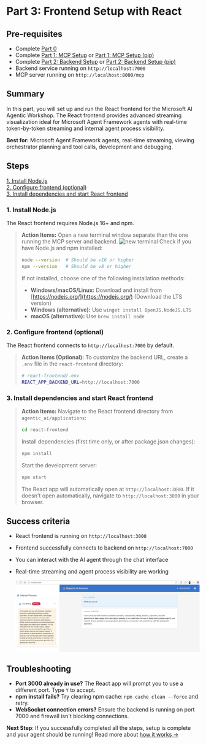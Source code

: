 # Part 3: Frontend Setup with React

## Pre-requisites
- Complete [Part 0](../SETUP.md)
- Complete [Part 1: MCP Setup](01_mcp_uv.md) or [Part 1: MCP Setup (pip)](01_mcp_pip.md)
- Complete [Part 2: Backend Setup](02_backend_uv.md) or [Part 2: Backend Setup (pip)](02_backend_pip.md)
- Backend service running on `http://localhost:7000`
- MCP server running on `http://localhost:8000/mcp`

## Summary
In this part, you will set up and run the React frontend for the Microsoft AI Agentic Workshop. The React frontend provides advanced streaming visualization ideal for Microsoft Agent Framework agents with real-time token-by-token streaming and internal agent process visibility.

**Best for:** Microsoft Agent Framework agents, real-time streaming, viewing orchestrator planning and tool calls, development and debugging.

## Steps
[1. Install Node.js](#1-install-nodejs)  
[2. Configure frontend (optional)](#2-configure-frontend-optional)  
[3. Install dependencies and start React frontend](#3-install-dependencies-and-start-react-frontend)

### 1. Install Node.js

The React frontend requires Node.js 16+ and npm.

> **Action Items:**
> Open a new terminal window separate than the one running the MCP server and backend.
> ![new terminal](media/01_mcp_new_terminal.png)
> Check if you have Node.js and npm installed:
> ```bash
> node --version  # Should be v16 or higher
> npm --version   # Should be v8 or higher
> ```
> 
> If not installed, choose one of the following installation methods:
> - **Windows/macOS/Linux:** Download and install from [https://nodejs.org/](https://nodejs.org/) (Download the LTS version)
> - **Windows (alternative):** Use `winget install OpenJS.NodeJS.LTS`
> - **macOS (alternative):** Use `brew install node`

### 2. Configure frontend (optional)

The React frontend connects to `http://localhost:7000` by default.

> **Action Items (Optional):**
> To customize the backend URL, create a `.env` file in the `react-frontend` directory:
> ```bash
> # react-frontend/.env
> REACT_APP_BACKEND_URL=http://localhost:7000
> ```

### 3. Install dependencies and start React frontend

> **Action Items:**
> Navigate to the React frontend directory from `agentic_ai/applications`:
> ```bash
> cd react-frontend
> ```
> 
> Install dependencies (first time only, or after package.json changes):
> ```bash
> npm install
> ```
> 
> Start the development server:
> ```bash
> npm start
> ```
> 
> The React app will automatically open at `http://localhost:3000`. If it doesn't open automatically, navigate to `http://localhost:3000` in your browser.

## Success criteria
- React frontend is running on `http://localhost:3000`
- Frontend successfully connects to backend on `http://localhost:7000`
- You can interact with the AI agent through the chat interface
- Real-time streaming and agent process visibility are working

    <img src="media/03_frontend_react_chat.png" />

## Troubleshooting
- **Port 3000 already in use?** The React app will prompt you to use a different port. Type `Y` to accept.
- **npm install fails?** Try clearing npm cache: `npm cache clean --force` and retry.
- **WebSocket connection errors?** Ensure the backend is running on port 7000 and firewall isn't blocking connections.

**Next Step**: If you successfully completed all the steps, setup is complete and your agent should be running! Read more about [how it works →](04_how_it_works.md)
